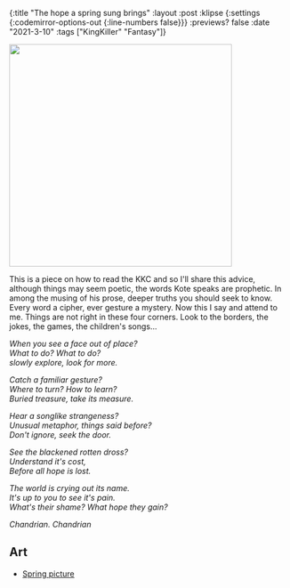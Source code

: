 {:title "The hope a spring sung brings"
 :layout :post
 :klipse {:settings {:codemirror-options-out {:line-numbers false}}}
 :previews? false
 :date "2021-3-10"
 :tags  ["KingKiller" "Fantasy"]}
 
 
 <img src="/img/spring-picture.png" height="400px" width="400px">
 
This is a piece on how to read the KKC and so I'll share this advice, although
things may seem poetic, the words Kote speaks are prophetic. In among the musing
of his prose, deeper truths you should seek to know. Every word a cipher, ever
gesture a mystery. Now this I say and attend to me. Things are not right in
these four corners. Look to the borders, the jokes, the games, the children's
songs...

_When you see a face out of place?_
<br>
_What to do? What to do?_
<br>
_slowly explore, look for more._

_Catch a familiar gesture?_
<br>
_Where to turn? How to learn?_
<br>
_Buried treasure, take its measure._

_Hear a songlike strangeness?_
<br>
_Unusual metaphor, things said before?_
<br>
_Don't ignore, seek the door._

_See the blackened rotten dross?_
<br>
_Understand it's cost,_
<br>
_Before all hope is lost._

_The world is crying out its name._
<br>
_It's up to you to see it's pain._
<br>
_What's their shame? What hope they gain?_

_Chandrian. Chandrian_


## Art

* [Spring picture](https://fineartamerica.com/featured/spring-meadow-abstract-menega-sabidussi.html) 

